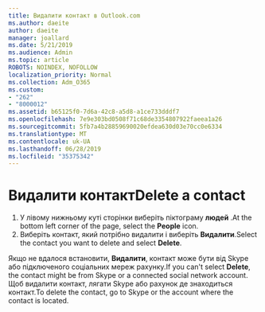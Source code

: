 ```yaml
---
title: Видалити контакт в Outlook.com
ms.author: daeite
author: daeite
manager: joallard
ms.date: 5/21/2019
ms.audience: Admin
ms.topic: article
ROBOTS: NOINDEX, NOFOLLOW
localization_priority: Normal
ms.collection: Adm_O365
ms.custom:
- "262"
- "8000012"
ms.assetid: b65125f0-7d6a-42c8-a5d8-a1ce733dddf7
ms.openlocfilehash: 7e9e303bd0508f71c68de3354807922faeea1a26
ms.sourcegitcommit: 5fb7a4b28859690020efdea630d03e70cc0e6334
ms.translationtype: MT
ms.contentlocale: uk-UA
ms.lasthandoff: 06/28/2019
ms.locfileid: "35375342"
---
```

# <a name="delete-a-contact"></a><span data-ttu-id="b1b25-102">Видалити контакт</span><span class="sxs-lookup"><span data-stu-id="b1b25-102">Delete a contact</span></span>

1. <span data-ttu-id="b1b25-103">У лівому нижньому куті сторінки виберіть піктограму **людей** .</span><span class="sxs-lookup"><span data-stu-id="b1b25-103">At the bottom left corner of the page, select the **People** icon.</span></span>
2. <span data-ttu-id="b1b25-104">Виберіть контакт, який потрібно видалити і виберіть **Видалити**.</span><span class="sxs-lookup"><span data-stu-id="b1b25-104">Select the contact you want to delete and select **Delete**.</span></span>

<span data-ttu-id="b1b25-105">Якщо не вдалося встановити, **Видалити**, контакт може бути від Skype або підключеного соціальних мереж рахунку.</span><span class="sxs-lookup"><span data-stu-id="b1b25-105">If you can't select **Delete**, the contact might be from Skype or a connected social network account.</span></span> <span data-ttu-id="b1b25-106">Щоб видалити контакт, лягати Skype або рахунок де знаходиться контакт.</span><span class="sxs-lookup"><span data-stu-id="b1b25-106">To delete the contact, go to Skype or the account where the contact is located.</span></span>